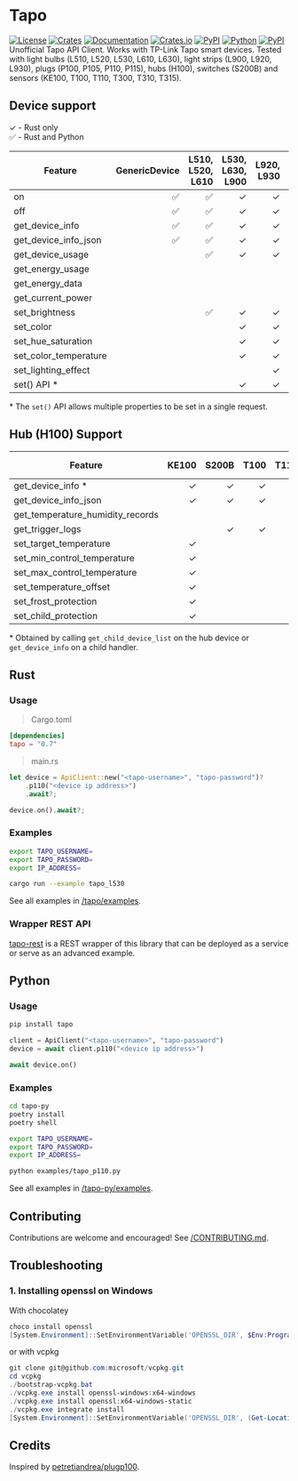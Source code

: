 # Tapo


[![License][license_badge]][license]
[![Crates][crates_badge]][crates]
[![Documentation][crates_documentation_badge]][crates_documentation]
[![Crates.io][crates_downloads_badge]][crates]
[![PyPI][pypi_badge]][pypi]
[![Python][pypi_versions_badge]][pypi]
[![PyPI][pypi_downloads_badge]][pypi]\
Unofficial Tapo API Client. Works with TP-Link Tapo smart devices. Tested with light bulbs (L510, L520, L530, L610, L630), light strips (L900, L920, L930), plugs (P100, P105, P110, P115), hubs (H100), switches (S200B) and sensors (KE100, T100, T110, T300, T310, T315).

[license_badge]: https://img.shields.io/crates/l/tapo.svg
[license]: https://github.com/mihai-dinculescu/tapo/blob/main/LICENSE
[crates_badge]: https://img.shields.io/crates/v/tapo.svg?logo=rust&color=F75101
[crates]: https://crates.io/crates/tapo
[crates_documentation_badge]: https://img.shields.io/docsrs/tapo.svg?logo=rust&color=F75101
[crates_documentation]: https://docs.rs/tapo
[crates_downloads_badge]: https://img.shields.io/crates/d/tapo?logo=rust&label=downloads&color=F75101

[pypi_badge]: https://img.shields.io/pypi/v/tapo.svg?logo=pypi&color=00ADD4
[pypi]: https://pypi.org/project/tapo
[pypi_versions_badge]: https://img.shields.io/pypi/pyversions/tapo.svg?logo=python&color=00ADD4
[pypi_downloads_badge]: https://img.shields.io/pypi/dm/tapo?logo=python&color=00ADD4

## Device support

&check; - Rust only\
&#x2705; - Rust and Python

| Feature               | GenericDevice | L510, L520, L610 | L530, L630, L900 | L920, L930 | P100, P105 | P110, P115 |
| --------------------- | ------------: | ---------------: | ---------------: | ---------: | ---------: | ---------: |
| on                    |      &#x2705; |         &#x2705; |          &check; |    &check; |   &#x2705; |   &#x2705; |
| off                   |      &#x2705; |         &#x2705; |          &check; |    &check; |   &#x2705; |   &#x2705; |
| get_device_info       |      &#x2705; |         &#x2705; |          &check; |    &check; |   &#x2705; |   &#x2705; |
| get_device_info_json  |      &#x2705; |         &#x2705; |          &check; |    &check; |   &#x2705; |   &#x2705; |
| get_device_usage      |               |         &#x2705; |          &check; |    &check; |   &#x2705; |   &#x2705; |
| get_energy_usage      |               |                  |                  |            |            |   &#x2705; |
| get_energy_data       |               |                  |                  |            |            |   &#x2705; |
| get_current_power     |               |                  |                  |            |            |   &#x2705; |
| set_brightness        |               |         &#x2705; |          &check; |    &check; |            |            |
| set_color             |               |                  |          &check; |    &check; |            |            |
| set_hue_saturation    |               |                  |          &check; |    &check; |            |            |
| set_color_temperature |               |                  |          &check; |    &check; |            |            |
| set_lighting_effect   |               |                  |                  |    &check; |            |            |
| set() API \*          |               |                  |          &check; |    &check; |            |            |

\* The `set()` API allows multiple properties to be set in a single request.

## Hub (H100) Support

| Feature                          |   KE100 |   S200B |    T100 |    T110 |    T300 | T310, T315 |
| -------------------------------- | ------: | ------: | ------: | ------: | ------: | ---------: |
| get_device_info \*               | &check; | &check; | &check; | &check; | &check; |    &check; |
| get_device_info_json             | &check; | &check; | &check; | &check; | &check; |    &check; |
| get_temperature_humidity_records |         |         |         |         |         |    &check; |
| get_trigger_logs                 |         | &check; | &check; | &check; | &check; |            |
| set_target_temperature           | &check; |         |         |         |         |            |
| set_min_control_temperature      | &check; |         |         |         |         |            |
| set_max_control_temperature      | &check; |         |         |         |         |            |
| set_temperature_offset           | &check; |         |         |         |         |            |
| set_frost_protection             | &check; |         |         |         |         |            |
| set_child_protection             | &check; |         |         |         |         |            |

\* Obtained by calling `get_child_device_list` on the hub device or `get_device_info` on a child handler.


## Rust

### Usage

> Cargo.toml
```toml
[dependencies]
tapo = "0.7"
```

> main.rs
```rust
let device = ApiClient::new("<tapo-username>", "tapo-password")?
    .p110("<device ip address>")
    .await?;

device.on().await?;
```

### Examples

```bash
export TAPO_USERNAME=
export TAPO_PASSWORD=
export IP_ADDRESS=

cargo run --example tapo_l530
```

See all examples in [/tapo/examples][examples].

### Wrapper REST API
[tapo-rest][tapo_rest] is a REST wrapper of this library that can be deployed as a service or serve as an advanced example.

## Python

### Usage

```bash
pip install tapo
```

```python
client = ApiClient("<tapo-username>", "tapo-password")
device = await client.p110("<device ip address>")

await device.on()
```

### Examples

```bash
cd tapo-py
poetry install
poetry shell

export TAPO_USERNAME=
export TAPO_PASSWORD=
export IP_ADDRESS=
```

```bash
python examples/tapo_p110.py
```

See all examples in [/tapo-py/examples][examples-py].

## Contributing

Contributions are welcome and encouraged! See [/CONTRIBUTING.md][contributing].

## Troubleshooting

### 1. Installing openssl on Windows

With chocolatey

```powershell
choco install openssl
[System.Environment]::SetEnvironmentVariable('OPENSSL_DIR', $Env:Programfiles + "\OpenSSL-Win64", "User")
```

or with vcpkg

```powershell
git clone git@github.com:microsoft/vcpkg.git
cd vcpkg
./bootstrap-vcpkg.bat
./vcpkg.exe install openssl-windows:x64-windows
./vcpkg.exe install openssl:x64-windows-static
./vcpkg.exe integrate install
[System.Environment]::SetEnvironmentVariable('OPENSSL_DIR', (Get-Location).Path + "\installed\x64-windows-static", "User")
```

## Credits

Inspired by [petretiandrea/plugp100][inspired_by].

[examples]: https://github.com/mihai-dinculescu/tapo/tree/main/tapo/examples
[examples-py]: https://github.com/mihai-dinculescu/tapo/tree/main/tapo-py/examples
[tapo_rest]: https://github.com/ClementNerma/tapo-rest
[contributing]: https://github.com/mihai-dinculescu/tapo/blob/main/CONTRIBUTING.md
[inspired_by]: https://github.com/petretiandrea/plugp100
